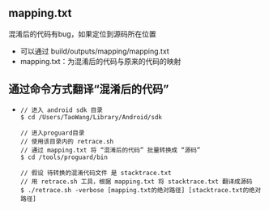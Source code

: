 ## mapping.txt

混淆后的代码有bug，如果定位到源码所在位置

- 可以通过 build/outputs/mapping/mapping.txt
- mapping.txt：为混淆后的代码与原来的代码的映射



## 通过命令方式翻译“混淆后的代码”

- ```
  // 进入 android sdk 目录
  $ cd /Users/TaoWang/Library/Android/sdk
  
  // 进入proguard目录
  // 使用该目录内的 retrace.sh
  // 通过 mapping.txt 将 “混淆后的代码” 批量转换成 “源码”
  $ cd /tools/proguard/bin
  
  // 假设 待转换的混淆代码文件 是 stacktrace.txt
  // 用 retrace.sh 工具，根据 mapping.txt 将 stacktrace.txt 翻译成源码
  $ ./retrace.sh -verbose [mapping.txt的绝对路径] [stacktrace.txt的绝对路径]
  
  ```